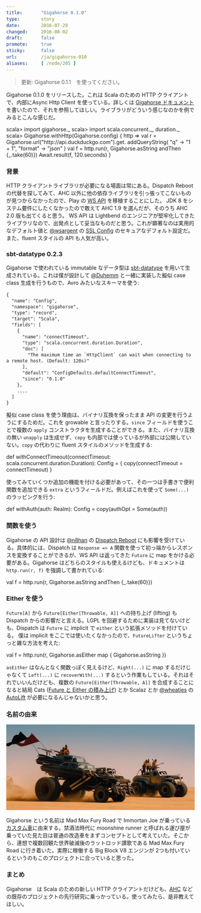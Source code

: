 ```yaml
---
title:       "Gigahorse 0.1.0"
type:        story
date:        2016-07-29
changed:     2016-08-02
draft:       false
promote:     true
sticky:      false
url:         /ja/gigahorse-010
aliases:     [ /node/205 ]
---
```


  [1]: http://eed3si9n.com/gigahorse/ja/
  [AHC]: https://github.com/AsyncHttpClient/async-http-client/tree/1.9.x
  [netty]: http://netty.io
  [sslconfig]: https://github.com/typesafehub/ssl-config
  [config]: https://github.com/typesafehub/config
  [ws]: https://www.playframework.com/documentation/2.5.x/ScalaWS
  [dispatch]: http://dispatch.databinder.net/Dispatch.html
  [datatype]: http://www.scala-sbt.org/0.13/docs/Datatype.html
  [@wsargent]: https://github.com/wsargent
  [@n8han]: https://github.com/n8han
  [@Duhemm]: https://github.com/Duhemm
  [@wheaties]: https://github.com/wheaties
  [AutoLift]: https://github.com/wheaties/AutoLifts
  [stacking]: http://eed3si9n.com/herding-cats/ja/stacking-future-and-either.html
  [thegigahorse]: http://madmax.wikia.com/wiki/The_Gigahorse

> 更新: Gigahorse 0.1.1　を使ってください。

Gigahorse 0.1.0 をリリースした。これは Scala のための HTTP クライアントで、内部にAsync Http Client を使っている。詳しくは [Gigahorse ドキュメント][1]を書いたので、それを参照してほしい。ライブラリがどういう感じなのかを例でみるとこんな感じだ。

<scala>
scala> import gigahorse._
scala> import scala.concurrent._, duration._
scala> Gigahorse.withHttp(Gigahorse.config) { http =>
         val r = Gigahorse.url("http://api.duckduckgo.com").get.
           addQueryString(
             "q" -> "1 + 1",
             "format" -> "json"
           )
         val f = http.run(r, Gigahorse.asString andThen {_.take(60)})
         Await.result(f, 120.seconds)
       }
</scala>

<!--more-->

### 背景

HTTP クライアントライブラリが必要になる場面は常にある。Dispatch Reboot の代替を探してみて、AHC 以外に他の依存ライブラリを引っ張ってこないものが見つからなかったので、Play の [WS API][ws] を移植することにした。
JDK 8 をシステム要件にしたくなかったので敢えて AHC 1.9 を選んだが、そのうち AHC 2.0 版も出てくると思う。
WS API は Lightbend のエンジニアが堅牢化してきたライブラリなので、出発点として妥当なものだと思う。これが顕著なのは実用的なデフォルト値と [@wsargent][@wsargent] の [SSL Config][sslconfig] のセキュアなデフォルト設定だ。また、fluent スタイルの API も人気が高い。

### sbt-datatype 0.2.3

Gigahorse で使われている immutable なデータ型は [sbt-datatype][datatype] を用いて生成されている。これは僕が設計して [@Duhemm][@Duhemm] と一緒に実装した擬似 case class 生成を行うもので、Avro みたいなスキーマを使う:

    {
      "name": "Config",
      "namespace": "gigahorse",
      "type": "record",
      "target": "Scala",
      "fields": [
        {
          "name": "connectTimeout",
          "type": "scala.concurrent.duration.Duration",
          "doc": [
            "The maximum time an `HttpClient` can wait when connecting to a remote host. (Default: 120s)"
          ],
          "default": "ConfigDefaults.defaultConnectTimeout",
          "since": "0.1.0"
        },
        ....
      ]
    }

擬似 case class を使う理由は、バイナリ互換を保ったまま API の変更を行うようにするためだ。これを growable と言ったりする。`since` フィールドを使うことで複数の `apply` コンストラクタを生成することができる。また、バイナリ互換の無い `unapply` は生成せず、`copy` も内部では使っているが外部には公開していない。`copy` の代わりに fluent スタイルのメソッドを生成する:

<scala>
  def withConnectTimeout(connectTimeout: scala.concurrent.duration.Duration): Config = {
    copy(connectTimeout = connectTimeout)
  }
</scala>

使ってみていくつか追加の機能を付ける必要があって、その一つは手書きで便利関数を追加できる `extra` というフィールドだ。例えばこれを使って `Some(...)` のラッピングを行う:

<scala>
  def withAuth(auth: Realm): Config = copy(authOpt = Some(auth))
</scala>

### 関数を使う

Gigahorse の API 設計は [@n8han][@n8han] の [Dispatch Reboot][dispatch] にも影響を受けている。具体的には、Dispatch は `Response => A` 関数を使って初っ端からレスポンスを変換することができるが、WS API は返ってきた `Future` に map をかける必要がある。Gigahorse はどちらのスタイルも使えるけども、ドキュメントは `http.run(r, f)` を強調して書かれている:

<scala>
val f = http.run(r, Gigahorse.asString andThen {_.take(60)})
</scala>

### Either を使う

`Future[A]` から `Future[Either[Throwable, A]]` への持ち上げ (lifting) も Dispatch からの影響だと言える。LGPL を回避するために実装は見てないけども、Dispatch は `Future` に implicit で `either` という拡張メソッドを付けている。
僕は implicit をここでは使いたくなかったので、`FutureLifter` というちょっと雑な方法を考えた:

<scala>
val f = http.run(r, Gigahorse.asEither map { Gigahorse.asString })
</scala>

`asEither` はなんとなく関数っぽく見えるけど、`Right(...)` に map するだけじゃなくて `Left(...)` に `recoverWith(...)` するという作業もしている。それはそれでいいんだけども、複数の `Future[Either[Throwable, A]]` を合成することになると結局 Cats ([Future と Either の積み上げ][stacking]) とか Scalaz とか [@wheaties][@wheaties] の [AutoLift][AutoLift] が必要になるんじゃないかと思う。

### 名前の由来

<img src="/images/gigahorse-800.jpeg">

Gigahorse という名前は Mad Max Fury Road で Immortan Joe が乗っている[カスタム車][thegigahorse]に由来する。禁酒法時代に moonshine runner と呼ばれる運び屋が乗っていた見た目は普通の改造車をまずコンセプトとして考えていた。そこから、連想で複数回観た世界破滅後のラットロッド讃歌である Mad Max Fury Road に行き着いた。実際に稼働する Big Block V8 エンジンが 2つも付いているというのもこのプロジェクトに合っていると思った。

### まとめ

Gigahorse　は Scala のための新しい HTTP クライアントだけども、[AHC][AHC] などの既存のプロジェクトの先行研究に乗っかっている。使ってみたら、是非教えてほしい。
